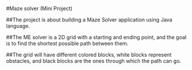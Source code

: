 #Maze solver (Mini Project)

##The project is about building a Maze Solver application using Java language.

##The ME solver is a 2D grid with a starting and ending point, and the goal is to find the shortest possible path between them.

##The grid will have different colored blocks, white blocks represent obstacles, and black blocks are the ones through which the path can go.
